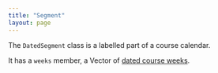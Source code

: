 ```yaml
---
title: "Segment"
layout: page
---
```



The `DatedSegment` class is a labelled part of a course calendar.

It has a `weeks` member, a Vector of [dated course weeks](../datedWeek).
